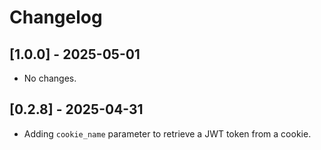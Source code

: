 # Changelog

## [1.0.0] - 2025-05-01

- No changes.

## [0.2.8] - 2025-04-31

- Adding `cookie_name` parameter to retrieve a JWT token from a cookie.

